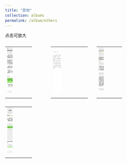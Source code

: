 ```yaml
---
title: "其他"
collection: albums
permalink: /album/others
---
```

点击可放大
<style>.gallery-img{height: 150px;object-fit: cover;margin-bottom: 4px;}</style>
<table style="float: left; width:30%"><tr><td><a href="../keli_photo/others/092d12f173dcfd8b1aa9a923153e0712.jpg"><img class="gallery-img" src="../keli_photo/others/092d12f173dcfd8b1aa9a923153e0712.jpg" width="24%"></a></td></tr><tr><td><em></em></td></tr></table>
<table style="float: left; width:30%"><tr><td><a href="../keli_photo/others/80a8fd876acd26ef88572146b3693d9a.jpg"><img class="gallery-img" src="../keli_photo/others/80a8fd876acd26ef88572146b3693d9a.jpg" width="24%"></a></td></tr><tr><td><em></em></td></tr></table>
<table style="float: left; width:30%"><tr><td><a href="../keli_photo/others/WeChat Image_20220322203538.jpg"><img class="gallery-img" src="../keli_photo/others/WeChat Image_20220322203538.jpg" width="24%"></a></td></tr><tr><td><em></em></td></tr></table>
<table style="float: left; width:30%"><tr><td><a href="../keli_photo/others/75fbeb5b73068e3d450c14f38aeb7d14.jpg"><img class="gallery-img" src="../keli_photo/others/75fbeb5b73068e3d450c14f38aeb7d14.jpg" width="24%"></a></td></tr><tr><td><em></em></td></tr></table>
